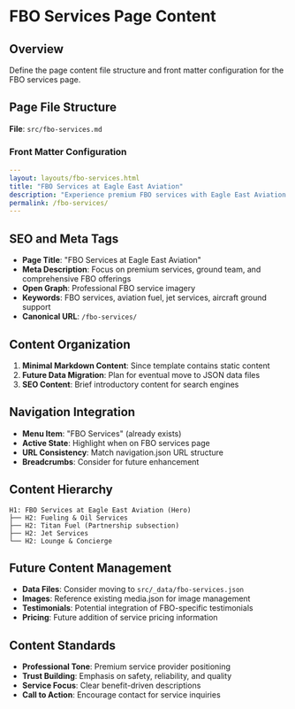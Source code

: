 # FBO Services Page Content

## Overview
Define the page content file structure and front matter configuration for the FBO services page.

## Page File Structure
**File**: `src/fbo-services.md`

### Front Matter Configuration
```yaml
---
layout: layouts/fbo-services.html
title: "FBO Services at Eagle East Aviation"
description: "Experience premium FBO services with Eagle East Aviation. Our dedicated ground team provides top-tier solutions tailored to your needs. From private charters and aircraft management to concierge and hospitality services, we ensure a seamless and luxurious aviation experience."
permalink: /fbo-services/
---
```

## SEO and Meta Tags
- **Page Title**: "FBO Services at Eagle East Aviation"
- **Meta Description**: Focus on premium services, ground team, and comprehensive FBO offerings
- **Open Graph**: Professional FBO service imagery
- **Keywords**: FBO services, aviation fuel, jet services, aircraft ground support
- **Canonical URL**: `/fbo-services/`

## Content Organization
1. **Minimal Markdown Content**: Since template contains static content
2. **Future Data Migration**: Plan for eventual move to JSON data files
3. **SEO Content**: Brief introductory content for search engines

## Navigation Integration
- **Menu Item**: "FBO Services" (already exists)
- **Active State**: Highlight when on FBO services page
- **URL Consistency**: Match navigation.json URL structure
- **Breadcrumbs**: Consider for future enhancement

## Content Hierarchy
```
H1: FBO Services at Eagle East Aviation (Hero)
├── H2: Fueling & Oil Services
├── H2: Titan Fuel (Partnership subsection)
├── H2: Jet Services  
└── H2: Lounge & Concierge
```

## Future Content Management
- **Data Files**: Consider moving to `src/_data/fbo-services.json`
- **Images**: Reference existing media.json for image management
- **Testimonials**: Potential integration of FBO-specific testimonials
- **Pricing**: Future addition of service pricing information

## Content Standards
- **Professional Tone**: Premium service provider positioning
- **Trust Building**: Emphasis on safety, reliability, and quality
- **Service Focus**: Clear benefit-driven descriptions
- **Call to Action**: Encourage contact for service inquiries